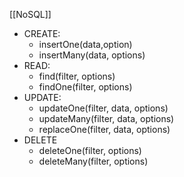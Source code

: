 
[[NoSQL]]
- CREATE:
	- insertOne(data,option)
	- insertMany(data, options)
- READ:
	- find(filter, options)
	- findOne(filter, options)
- UPDATE:
	- updateOne(filter, data, options)
	- updateMany(filter, data, options)
	- replaceOne(filter, data, options)
- DELETE
	- deleteOne(filter, options)
	- deleteMany(filter, options)